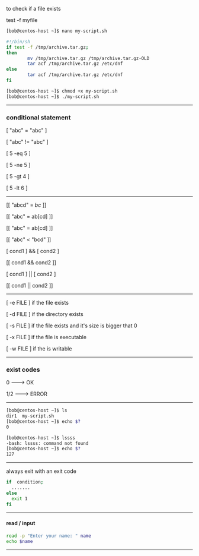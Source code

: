 

to check if a file exists

test -f myfile

```bash
[bob@centos-host ~]$ nano my-script.sh

#!/bin/sh
if test -f /tmp/archive.tar.gz;
then
        mv /tmp/archive.tar.gz /tmp/archive.tar.gz-OLD
        tar acf /tmp/archive.tar.gz /etc/dnf
else
        tar acf /tmp/archive.tar.gz /etc/dnf
fi

```


```bash
[bob@centos-host ~]$ chmod +x my-script.sh 
[bob@centos-host ~]$ ./my-script.sh
```

________________________________________________________________________________________________


### conditional statement


[ "abc" = "abc" ]

[ "abc" != "abc" ]

[ 5 -eq 5 ]

[ 5 -ne 5 ]

[ 5 -gt 4 ]

[ 5 -lt 6 ]




________________________________________________________________________________________________




[[ "abcd" = *bc* ]]

[[ "abc" = ab[cd] ]]

[[ "abc" = ab[cd] ]]

[[ "abc" < "bcd" ]]

[ cond1 ] && [ cond2 ]

[[ cond1 && cond2 ]]

[ cond1 ] || [ cond2 ]

[[ cond1 || cond2 ]]



________________________________________________________________________________________________


[ -e FILE ]         if the file exists


[ -d FILE ]         if the directory exists


[ -s FILE ]         if the file exists and it's size is bigger that 0


[ -x FILE ]         if the file is executable


[ -w FILE ]         if the is writable



________________________________________________________________________________________________


### exist codes

0     --->    OK

1/2   --->    ERROR


________________________________________________________________________________________________



```bash
[bob@centos-host ~]$ ls
dir1  my-script.sh
[bob@centos-host ~]$ echo $?
0
```

```bash
[bob@centos-host ~]$ lssss
-bash: lssss: command not found
[bob@centos-host ~]$ echo $?
127
```

________________________________________________________________________________________________


always exit with an exit code

```bash
if  condition;
  .......
else
  exit 1
fi
```


________________________________________________________________________________________________


#### read / input

```bash
read -p "Enter your name: " name
echo $name
```

________________________________________________________________________________________________
